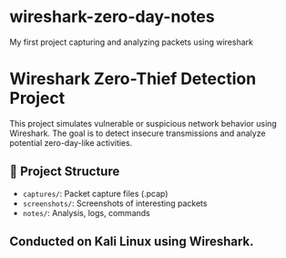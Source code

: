 # wireshark-zero-day-notes
My first project capturing and analyzing packets using wireshark

#  Wireshark Zero-Thief Detection Project

This project simulates vulnerable or suspicious network behavior using Wireshark. The goal is to detect insecure transmissions and analyze potential zero-day-like activities.

## 📂 Project Structure
- `captures/`: Packet capture files (.pcap)
- `screenshots/`: Screenshots of interesting packets
- `notes/`: Analysis, logs, commands

##  Conducted on Kali Linux using Wireshark.
